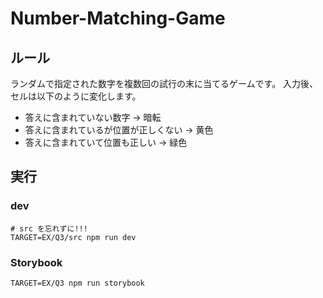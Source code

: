 # Number-Matching-Game

## ルール

ランダムで指定された数字を複数回の試行の末に当てるゲームです。
入力後、セルは以下のように変化します。

* 答えに含まれていない数字 -> 暗転
* 答えに含まれているが位置が正しくない -> 黄色
* 答えに含まれていて位置も正しい -> 緑色

## 実行

### dev

```shell
# src を忘れずに!!!
TARGET=EX/Q3/src npm run dev
```

### Storybook

```shell
TARGET=EX/Q3 npm run storybook
```